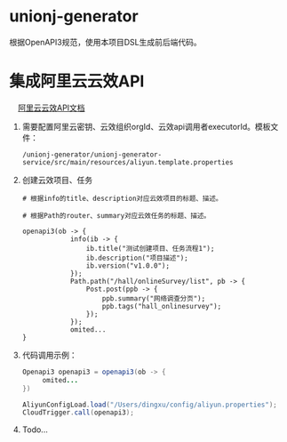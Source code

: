 # unionj-generator

根据OpenAPI3规范，使用本项目DSL生成前后端代码。

# 集成阿里云云效API

    [阿里云云效API文档](https://help.aliyun.com/document_detail/179127.html?spm=a2c4g.11186623.6.701.14a335b5pN0T3H)

1. 需要配置阿里云密钥、云效组织orgId、云效api调用者executorId。模板文件：
   
   ```
   /unionj-generator/unionj-generator-service/src/main/resources/aliyun.template.properties
   ```

2. 创建云效项目、任务
   
   ```textile
   # 根据info的title、description对应云效项目的标题、描述。
   
   # 根据Path的router、summary对应云效任务的标题、描述。
   
   openapi3(ob -> {
               info(ib -> {
                   ib.title("测试创建项目、任务流程1");
                   ib.description("项目描述");
                   ib.version("v1.0.0");
               });
               Path.path("/hall/onlineSurvey/list", pb -> {
                   Post.post(ppb -> {
                       ppb.summary("网络调查分页");
                       ppb.tags("hall_onlinesurvey");
                   });
               });
               omited...
   }
   ```

3. 代码调用示例：
   
   ```java
   Openapi3 openapi3 = openapi3(ob -> {
        omited...
   })
   
   AliyunConfigLoad.load("/Users/dingxu/config/aliyun.properties");
   CloudTrigger.call(openapi3);
   ```

4. Todo...

